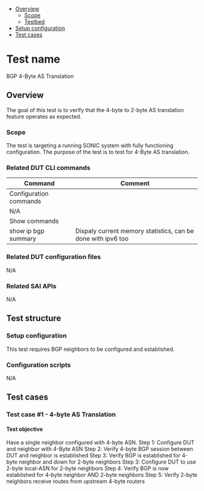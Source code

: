 - [Overview](#overview)
    - [Scope](#scope)
    - [Testbed](#testbed)
- [Setup configuration](#setup-configuration)
- [Test cases](#test-cases)

# Test name

BGP 4-Byte AS Translation

## Overview

The goal of this test is to verify that the 4-byte to 2-byte AS translation feature operates as expected.

### Scope

The test is targeting a running SONIC system with fully functioning configuration. The purpose of the test is to test for 4-Byte AS translation.

### Related DUT CLI commands

| Command | Comment |
| ------- | ------- |
|Configuration commands|
| N/A |  |
|Show commands|
| show ip bgp summary | Dispaly current memory statistics, can be done with ipv6 too |

### Related DUT configuration files

N/A

### Related SAI APIs

N/A

## Test structure
### Setup configuration

This test requires BGP neighbors to be configured and established.

### Configuration scripts

N/A

## Test cases
### Test case #1 - 4-byte AS Translation

#### Test objective

Have a single neighbor configured with 4-byte ASN.
Step 1: Configure DUT and neighbor with 4-Byte ASN
Step 2: Verify 4-byte BGP session between DUT and neighbor is established
Step 3: Verify BGP is established for 4-byte neighbor and down for 2-byte neighbors
Step 3: Configure DUT to use 2-byte local-ASN for 2-byte neighbors
Step 4: Verify BGP is now established for 4-byte neighbor AND 2-byte neighbors
Step 5: Verify 2-byte neighbors receive routes from upstream 4-byte routers
